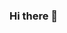 ### Hi there 👋

<!--
**shaikhfarheen03/shaikhfarheen03** is a ✨ _special_ ✨ repository because its `README.md` (this file) appears on your GitHub profile.

Here are some ideas to get you started:

- 🔭 I’m currently working on ...
- 🌱 I’m currently learning bioinformatics
- 👯 I’m looking to collaborate on bioinformatics projects
- 💬 Ask me about NGS
- 📫 How to reach me: shaikhfarheen03@gmail.com
- 😄 Pronouns: She/Her/Hers
- ⚡ Fun fact: Taught undergraduates about mapping genes on the drosophila chromosome
-->
